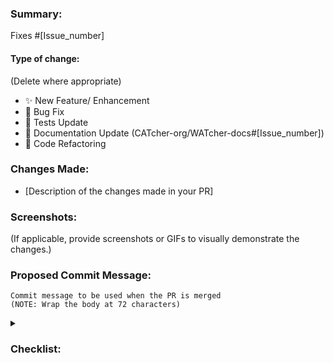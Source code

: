 ### Summary:

Fixes #[Issue_number]

#### Type of change:

(Delete where appropriate)

- ✨ New Feature/ Enhancement
- 🐛 Bug Fix
- 🧪 Tests Update
- 📝 Documentation Update (CATcher-org/WATcher-docs#[Issue_number])
- 🎨 Code Refactoring

### Changes Made:

- [Description of the changes made in your PR]

### Screenshots:

(If applicable, provide screenshots or GIFs to visually demonstrate the changes.)

### Proposed Commit Message:

```
Commit message to be used when the PR is merged
(NOTE: Wrap the body at 72 characters)
```

<details><summary>
<h3>Checklist:</h3>
</summary>

- [ ] I have tested my changes thoroughly.
- [ ] I have created tests for any new code files created in this PR or provided a link to a issue/PR that addresses this.
- [ ] I have added or modified code comments to improve code readability where necessary.
- [ ] I have updated the project's documentation as necessary.

</details>
